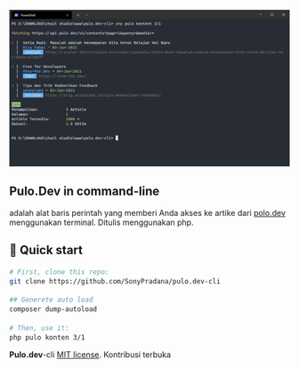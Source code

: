 <p align="center">
  <img src="https://raw.githubusercontent.com/SonyPradana/pulo.dev-cli/master/image/pulo.dev-cli.png" width="600" alt="pulo.dev cli">
</p>

## **Pulo.Dev** in command-line
adalah alat baris perintah yang memberi Anda akses ke artike dari [polo.dev](https://pulo.dev/) menggunakan terminal. Ditulis menggunakan php.

## 🚀 Quick start
```bash
# First, clone this repo:
git clone https://github.com/SonyPradana/pulo.dev-cli

## Generete auto load
composer dump-autoload

# Then, use it:
php pulo konten 3/1
```
**Pulo.dev**-cli  [MIT license](LICENSE.md). Kontribusi terbuka
